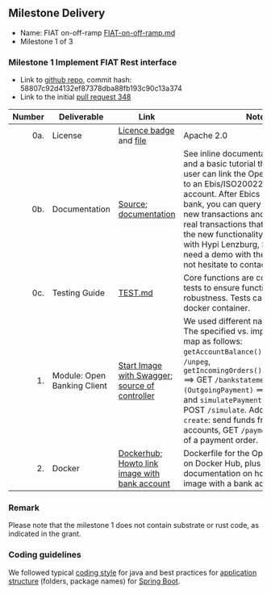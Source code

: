 ## Milestone Delivery 

* Name: FIAT on-off-ramp [FIAT-on-off-ramp.md](https://github.com/w3f/Open-Grants-Program/blob/master/applications/FIAT-on-off-ramp.md)
* Milestone 1 of 3 


### Milestone 1 Implement FIAT Rest interface

* Link to [github repo](https://github.com/element36-io/ebics-java-service/), commit hash: 58807c92d4132ef87378dba88fb193c90c13a374
* Link to the initial [pull request 348](https://github.com/w3f/Open-Grants-Program/pull/348)

| Number | Deliverable | Link | Notes | 
| -----: | ----------- | ------------- | ------| 
| 0a. | License | [Licence badge](https://github.com/element36-io/ebics-java-service) and [file](https://github.com/element36-io/ebics-java-service/blob/main/LICENCE) |Apache 2.0  |
| 0b. | Documentation | [Source](https://github.com/element36-io/ebics-java-service/tree/main/src/main/java/io/element36/cash36); [documentation](https://github.com/element36-io/ebics-java-service/blob/main/README.md#setup) | See inline documentation of the code and a basic tutorial that explains how a user can link the Open Banking Client to an Ebis/ISO20022 compatible bank account. After Ebics setup with the bank, you can query balance, to read new transactions and to send test and real transactions that will show how the new functionality works. Tested with Hypi Lenzburg, Switzerland. If you need a demo with the real backend, do not hesitate to contact us. |
| 0c. | Testing Guide | [TEST.md](https://github.com/element36-io/ebics-java-service/blob/main/TEST.md) | Core functions are covered by unit tests to ensure functionality and robustness. Tests can be run in the docker container.  |
| 1. | Module: Open Banking Client | [Start Image with Swagger](https://github.com/element36-io/ebics-java-service#start-the-service--take-a-look-at-the-api);  [source of controller](https://github.com/element36-io/ebics-java-service/blob/main/src/main/java/io/element36/cash36/ebics/controller/EbicsController.java) | We used different names for functions. The specified vs. implemented names map as follows: `getAccountBalance():Decimal` ==> POST `/unpeg`,  `getIncomingOrders():IncomingPayments` ==> GET `/bankstatements`, `createOrder (OutgoingPayment)` ==> POST `/unpeg` and  `simulatePayment(Payment)` ==> POST `/simulate`.  Addional APIs: `create`: send funds from any of linked accounts, GET `/paymentstatus`: status of a payment order.  |  
| 2. | Docker | [Dockerhub](https://hub.docker.com/r/e36io/ebics-service); [Howto link image with bank account](https://github.com/element36-io/ebics-java-service/blob/main/HOWTO.md) | Dockerfile for the Open Banking Client on Docker Hub, plus add documentation on how to link the image with a bank account.  |

### Remark

Please note that the milestone 1 does not contain substrate or rust code, as indicated in the grant.  

### Coding guidelines

We followed typical [coding style](https://www.cs.cornell.edu/courses/JavaAndDS/JavaStyle.html#NameVariable) 
for java and best practices for [application structure](https://medium.com/the-resonant-web/spring-boot-2-0-project-structure-and-best-practices-part-2-7137bdcba7d3) (folders, package names) for [Spring Boot](https://spring.io/projects/spring-boot). 


